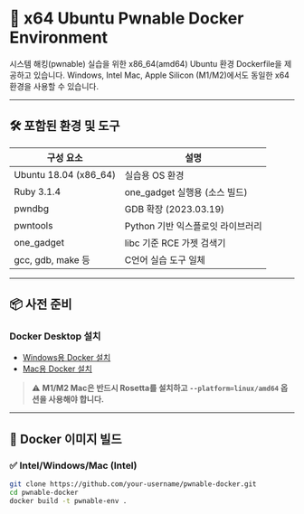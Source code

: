 # 🐧 x64 Ubuntu Pwnable Docker Environment

시스템 해킹(pwnable) 실습을 위한 x86_64(amd64) Ubuntu 환경 Dockerfile을 제공하고 있습니다.
Windows, Intel Mac, Apple Silicon (M1/M2)에서도 동일한 x64 환경을 사용할 수 있습니다.

---

## 🛠️ 포함된 환경 및 도구

| 구성 요소          | 설명 |
|-------------------|------|
| Ubuntu 18.04 (x86_64) | 실습용 OS 환경 |
| Ruby 3.1.4         | one_gadget 실행용 (소스 빌드) |
| pwndbg             | GDB 확장 (2023.03.19) |
| pwntools           | Python 기반 익스플로잇 라이브러리 |
| one_gadget         | libc 기준 RCE 가젯 검색기 |
| gcc, gdb, make 등  | C언어 실습 도구 일체 |

---

## 📦 사전 준비

### Docker Desktop 설치
- [Windows용 Docker 설치](https://docs.docker.com/desktop/install/windows-install/)
- [Mac용 Docker 설치](https://docs.docker.com/desktop/install/mac-install/)

> ⚠️ **M1/M2 Mac은 반드시 Rosetta를 설치하고 `--platform=linux/amd64` 옵션을 사용해야 합니다.**

---

## 🧪 Docker 이미지 빌드

### ✅ Intel/Windows/Mac (Intel)
```bash
git clone https://github.com/your-username/pwnable-docker.git
cd pwnable-docker
docker build -t pwnable-env .

